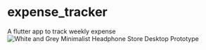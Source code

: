 # expense_tracker

A flutter app to track weekly expense
![White and Grey Minimalist Headphone Store Desktop Prototype](https://github.com/Alto-b/expense_tracker/assets/89630614/0f0a2b1f-e085-46e2-bb9e-34ef26d64695)
